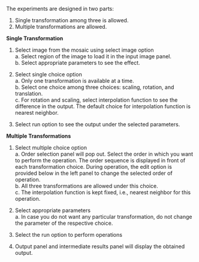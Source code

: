 The experiments are designed in two parts:  

1. Single transformation among three is allowed.  
2. Multiple transformations are allowed.  

**Single Transformation**  

1. Select image from the mosaic using select image option  
   a. Select region of the image to load it in the input image panel.  
   b. Select appropriate parameters to see the effect.  

2. Select single choice option  
   a. Only one transformation is available at a time.  
   b. Select one choice among three choices: scaling, rotation, and translation.  
   c. For rotation and scaling, select interpolation function to see the difference in the output. The default choice for interpolation function is nearest neighbor.  

3. Select run option to see the output under the selected parameters.  

**Multiple Transformations**  

1. Select multiple choice option  
   a. Order selection panel will pop out. Select the order in which you want to perform the operation. The order sequence is displayed in front of each transformation choice. During operation, the edit option is provided below in the left panel to change the selected order of operation.  
   b. All three transformations are allowed under this choice.  
   c. The interpolation function is kept fixed, i.e., nearest neighbor for this operation.  

2. Select appropriate parameters  
   a. In case you do not want any particular transformation, do not change the parameter of the respective choice.  

3. Select the run option to perform operations  

4. Output panel and intermediate results panel will display the obtained output.  
